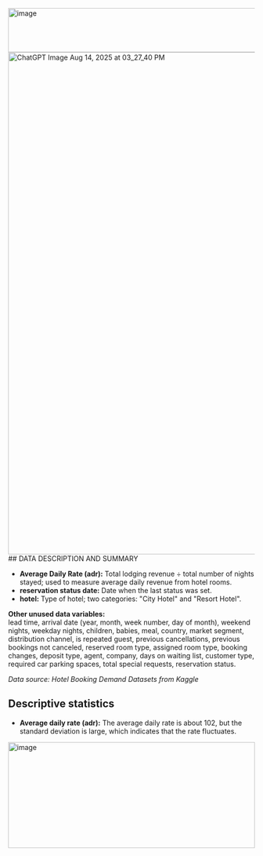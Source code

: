 <img width="1500" height="90" alt="image" src="https://github.com/user-attachments/assets/f63e52c7-95b4-4785-919b-eac82bcfa434" />
<img width="1536" height="1024" alt="ChatGPT Image Aug 14, 2025 at 03_27_40 PM" src="https://github.com/user-attachments/assets/256d8863-e11c-4990-a1ee-9bb53483b5fc" />
## DATA DESCRIPTION AND SUMMARY

- **Average Daily Rate (adr):** Total lodging revenue ÷ total number of nights stayed; used to measure average daily revenue from hotel rooms.
- **reservation status date:** Date when the last status was set.
- **hotel:** Type of hotel; two categories: "City Hotel" and "Resort Hotel".

**Other unused data variables:**  
lead time, arrival date (year, month, week number, day of month), weekend nights, weekday nights, children, babies, meal, country, market segment, distribution channel, is repeated guest, previous cancellations, previous bookings not canceled, reserved room type, assigned room type, booking changes, deposit type, agent, company, days on waiting list, customer type, required car parking spaces, total special requests, reservation status.

*Data source: Hotel Booking Demand Datasets from Kaggle*
## Descriptive statistics

- **Average daily rate (adr):** The average daily rate is about 102, but the standard deviation is large, which indicates that the rate fluctuates.
<img width="504" height="216" alt="image" src="https://github.com/user-attachments/assets/049870a1-5393-488c-a85f-16e1a03b108b" />
